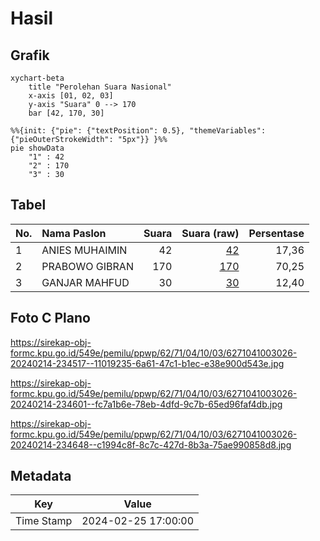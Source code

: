 # Hasil

## Grafik

```mermaid
xychart-beta
    title "Perolehan Suara Nasional"
    x-axis [01, 02, 03]
    y-axis "Suara" 0 --> 170
    bar [42, 170, 30]
```

```mermaid
%%{init: {"pie": {"textPosition": 0.5}, "themeVariables": {"pieOuterStrokeWidth": "5px"}} }%%
pie showData
    "1" : 42
    "2" : 170
    "3" : 30
```

## Tabel

| No. | Nama Paslon    | Suara | Suara (raw) | Persentase |
|:--- |:-------------- | -----:| -----------:| ----------:|
| 1   | ANIES MUHAIMIN | 42    | [42][p-1]   | 17,36      |
| 2   | PRABOWO GIBRAN | 170   | [170][p-2]  | 70,25      |
| 3   | GANJAR MAHFUD  | 30    | [30][p-3]   | 12,40      |


[p-1]: https://github.com/gigit-pemilu/pemilu-2024/blob/main/pilpres/hitung-suara/sub/62-kalimantan-tengah/sub/71-kota-palangkaraya/sub/04-sabangau/sub/1003-kereng-bangkirai/sub/026-tps/sub/paslon-1.txt
[p-2]: https://github.com/gigit-pemilu/pemilu-2024/blob/main/pilpres/hitung-suara/sub/62-kalimantan-tengah/sub/71-kota-palangkaraya/sub/04-sabangau/sub/1003-kereng-bangkirai/sub/026-tps/sub/paslon-2.txt
[p-3]: https://github.com/gigit-pemilu/pemilu-2024/blob/main/pilpres/hitung-suara/sub/62-kalimantan-tengah/sub/71-kota-palangkaraya/sub/04-sabangau/sub/1003-kereng-bangkirai/sub/026-tps/sub/paslon-3.txt

## Foto C Plano

https://sirekap-obj-formc.kpu.go.id/549e/pemilu/ppwp/62/71/04/10/03/6271041003026-20240214-234517--11019235-6a61-47c1-b1ec-e38e900d543e.jpg

https://sirekap-obj-formc.kpu.go.id/549e/pemilu/ppwp/62/71/04/10/03/6271041003026-20240214-234601--fc7a1b6e-78eb-4dfd-9c7b-65ed96faf4db.jpg

https://sirekap-obj-formc.kpu.go.id/549e/pemilu/ppwp/62/71/04/10/03/6271041003026-20240214-234648--c1994c8f-8c7c-427d-8b3a-75ae990858d8.jpg


## Metadata

| Key        | Value               |
| ---------- | ------------------- |
| Time Stamp | 2024-02-25 17:00:00 |



